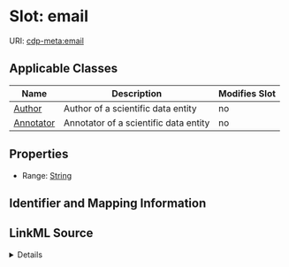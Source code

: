 

# Slot: email

URI: [cdp-meta:email](metadataemail)



<!-- no inheritance hierarchy -->





## Applicable Classes

| Name | Description | Modifies Slot |
| --- | --- | --- |
| [Author](Author.md) | Author of a scientific data entity |  no  |
| [Annotator](Annotator.md) | Annotator of a scientific data entity |  no  |







## Properties

* Range: [String](String.md)





## Identifier and Mapping Information








## LinkML Source

<details>
```yaml
name: email
alias: email
domain_of:
- Author
- Annotator
range: string

```
</details>